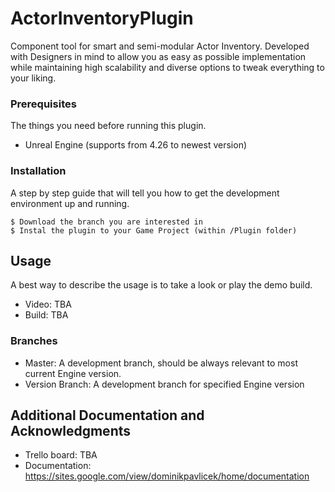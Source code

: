 # ActorInventoryPlugin

Component tool for smart and semi-modular Actor Inventory.
Developed with Designers in mind to allow you as easy as possible implementation while maintaining high scalability and diverse options to tweak everything to your liking.

### Prerequisites

The things you need before running this plugin.

* Unreal Engine (supports from 4.26 to newest version)

### Installation

A step by step guide that will tell you how to get the development environment up and running.

```
$ Download the branch you are interested in
$ Instal the plugin to your Game Project (within /Plugin folder)
```

## Usage

A best way to describe the usage is to take a look or play the demo build.
* Video: TBA
* Build: TBA

### Branches

* Master: A development branch, should be always relevant to most current Engine version.
* Version Branch: A development branch for specified Engine version

## Additional Documentation and Acknowledgments

* Trello board: TBA
* Documentation: https://sites.google.com/view/dominikpavlicek/home/documentation 
